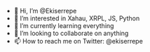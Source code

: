 - 👋 Hi, I’m @Ekiserrepe
- 👀 I’m interested in Xahau, XRPL, JS, Python
- 🌱 I’m currently learning everything
- 💞️ I’m looking to collaborate on anything
- 📫 How to reach me on Twitter: @ekiserrepe

<!---
Ekiserrepe/Ekiserrepe is a ✨ special ✨ repository because its `README.md` (this file) appears on your GitHub profile.
You can click the Preview link to take a look at your changes.
--->
